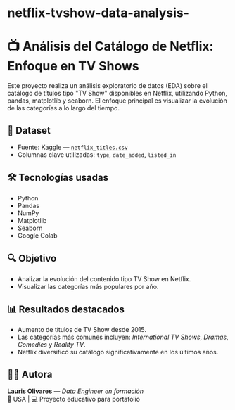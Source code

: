# netflix-tvshow-data-analysis-
# 📺 Análisis del Catálogo de Netflix: Enfoque en TV Shows

Este proyecto realiza un análisis exploratorio de datos (EDA) sobre el catálogo de títulos tipo "TV Show" disponibles en Netflix, utilizando Python, pandas, matplotlib y seaborn. El enfoque principal es visualizar la evolución de las categorías a lo largo del tiempo.

## 📁 Dataset

- Fuente: Kaggle — [`netflix_titles.csv`](https://www.kaggle.com/datasets/shivamb/netflix-shows)
- Columnas clave utilizadas: `type`, `date_added`, `listed_in`

## 🛠️ Tecnologías usadas

- Python
- Pandas
- NumPy
- Matplotlib
- Seaborn
- Google Colab

## 🔍 Objetivo

- Analizar la evolución del contenido tipo TV Show en Netflix.
- Visualizar las categorías más populares por año.

## 📊 Resultados destacados

- Aumento de títulos de TV Show desde 2015.
- Las categorías más comunes incluyen: *International TV Shows*, *Dramas*, *Comedies* y *Reality TV*.
- Netflix diversificó su catálogo significativamente en los últimos años.

## 👩‍💻 Autora

**Lauris Olivares** — _Data Engineer en formación_  
📍 USA | 💻 Proyecto educativo para portafolio  

